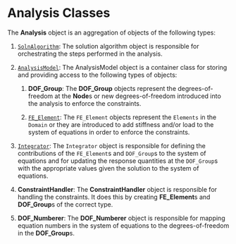 # Analysis Classes

The **Analysis** object is an aggregation of objects of the following types:

1.  [`SolnAlgorithm`](algorithm/SolutionAlgorithm): The solution algorithm object is responsible for
    orchestrating the steps performed in the analysis.

2.  [`AnalysisModel`](model/AnalysisModel): The AnalysisModel object is a container class for
    storing and providing access to the following types of objects:

    1. **DOF_Group**: The **DOF_Group** objects represent the
       degrees-of-freedom at the **Node**s or new degrees-of-freedom
       introduced into the analysis to enforce the constraints.

    2. [`FE_Element`](model/fe_ele): The `FE_Element` objects represent the
       `Elements` in the `Domain` or they are introduced to add
       stiffness and/or load to the system of equations in order to
       enforce the constraints.

3.  [`Integrator`](integrator/Integrator): The `Integrator` object is responsible for
    defining the contributions of the `FE_Element`s and `DOF_Group`s
    to the system of equations and for updating the response quantities
    at the `DOF_Group`s with the appropriate values given the solution
    to the system of equations.

4.  **ConstraintHandler**: The **ConstraintHandler** object is
    responsible for handling the constraints. It does this by creating
    **FE_Element**s and **DOF_Group**s of the correct type.

5.  **DOF_Numberer**: The **DOF_Numberer** object is responsible for
    mapping equation numbers in the system of equations to the
    degrees-of-freedom in the **DOF_Group**s.


